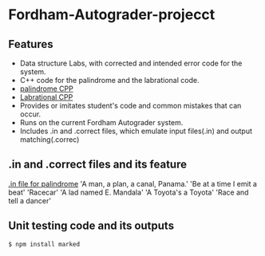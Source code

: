 # Fordham-Autograder-projecct

## Features

- Data structure Labs, with corrected and intended error code for the system.
- C++ code for the palindrome and the labrational code.
- [palindrome CPP](https://github.com/winsor-tse/Fordham-Autograder-projecct/blob/main/palindrone/Palindrome.cpp)
- [Labrational CPP](https://github.com/winsor-tse/Fordham-Autograder-projecct/blob/main/rationallab/Labrational_2.cpp)
- Provides or imitates student's code and common mistakes that can occur.
- Runs on the current Fordham Autograder system.
- Includes .in and .correct files, which emulate input files(.in) and output matching(.correc)

## .in and .correct files and its feature
  [.in file for palindrome](https://github.com/winsor-tse/Fordham-Autograder-projecct/blob/main/rationallab/Labrational_2.cpp)
  'A man, a plan, a canal, Panama.'
  'Be at a time I emit a beat'
  'Racecar'
  'A lad named E. Mandala'
  'A Toyota's a Toyota'
  'Race and tell a dancer'
  
## Unit testing code and its outputs
`$ npm install marked`

